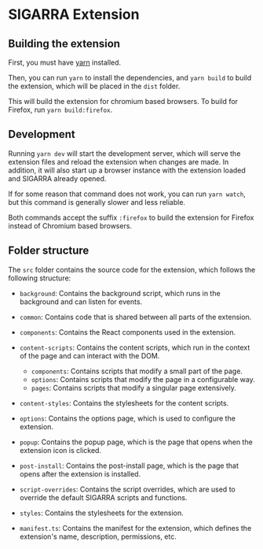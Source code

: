 # SIGARRA Extension

## Building the extension

First, you must have [yarn](https://classic.yarnpkg.com/lang/en/docs/install) installed.

Then, you can run `yarn` to install the dependencies, and `yarn build` to build the extension, which will be placed in the `dist` folder.

This will build the extension for chromium based browsers. To build for Firefox, run `yarn build:firefox`.

## Development

Running `yarn dev` will start the development server, which will serve the extension files and reload the extension when changes are made.
In addition, it will also start up a browser instance with the extension loaded and SIGARRA already opened.

If for some reason that command does not work, you can run `yarn watch`, but this command is generally slower and less reliable.

Both commands accept the suffix `:firefox` to build the extension for Firefox instead of Chromium based browsers.

## Folder structure

The `src` folder contains the source code for the extension, which follows the following structure:

- `background`: Contains the background script, which runs in the background and can listen for events.
- `common`: Contains code that is shared between all parts of the extension.
- `components`: Contains the React components used in the extension.
- `content-scripts`: Contains the content scripts, which run in the context of the page and can interact with the DOM.
  - `components`: Contains scripts that modify a small part of the page.
  - `options`: Contains scripts that modify the page in a configurable way.
  - `pages`: Contains scripts that modify a singular page extensively.

- `content-styles`: Contains the stylesheets for the content scripts.
- `options`: Contains the options page, which is used to configure the extension.
- `popup`: Contains the popup page, which is the page that opens when the extension icon is clicked.
- `post-install`: Contains the post-install page, which is the page that opens after the extension is installed.
- `script-overrides`: Contains the script overrides, which are used to override the default SIGARRA scripts and functions.
- `styles`: Contains the stylesheets for the extension.
- `manifest.ts`: Contains the manifest for the extension, which defines the extension's name, description, permissions, etc.
